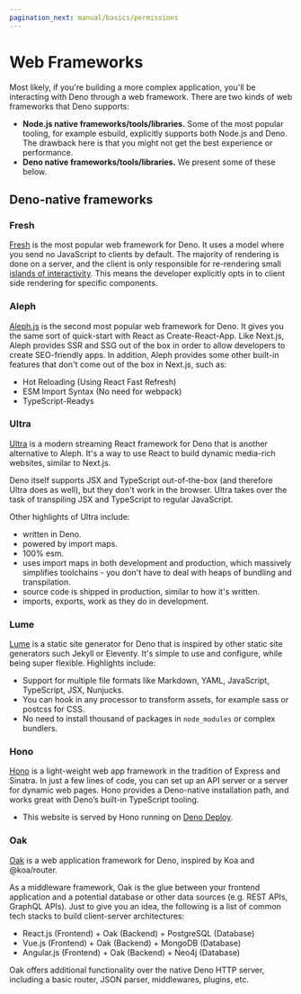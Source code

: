 ```yaml
---
pagination_next: manual/basics/permissions
---
```


# Web Frameworks

Most likely, if you're building a more complex application, you'll be
interacting with Deno through a web framework. There are two kinds of web
frameworks that Deno supports:

- **Node.js native frameworks/tools/libraries.** Some of the most popular
  tooling, for example esbuild, explicitly supports both Node.js and Deno. The
  drawback here is that you might not get the best experience or performance.
- **Deno native frameworks/tools/libraries.** We present some of these below.

## Deno-native frameworks

### Fresh

[Fresh](https://fresh.deno.dev/) is the most popular web framework for Deno. It
uses a model where you send no JavaScript to clients by default. The majority of
rendering is done on a server, and the client is only responsible for
re-rendering small
[islands of interactivity](https://jasonformat.com/islands-architecture/). This
means the developer explicitly opts in to client side rendering for specific
components.

### Aleph

[Aleph.js](https://alephjs.org/docs/get-started) is the second most popular web
framework for Deno. It gives you the same sort of quick-start with React as
Create-React-App. Like Next.js, Aleph provides SSR and SSG out of the box in
order to allow developers to create SEO-friendly apps. In addition, Aleph
provides some other built-in features that don't come out of the box in Next.js,
such as:

- Hot Reloading (Using React Fast Refresh)
- ESM Import Syntax (No need for webpack)
- TypeScript-Readys

### Ultra

[Ultra](https://ultrajs.dev/) is a modern streaming React framework for Deno
that is another alternative to Aleph. It's a way to use React to build dynamic
media-rich websites, similar to Next.js.

Deno itself supports JSX and TypeScript out-of-the-box (and therefore Ultra does
as well), but they don't work in the browser. Ultra takes over the task of
transpiling JSX and TypeScript to regular JavaScript.

Other highlights of Ultra include:

- written in Deno.
- powered by import maps.
- 100% esm.
- uses import maps in both development and production, which massively
  simplifies toolchains - you don't have to deal with heaps of bundling and
  transpilation.
- source code is shipped in production, similar to how it's written.
- imports, exports, work as they do in development.

### Lume

[Lume](https://lume.land/) is a static site generator for Deno that is inspired
by other static site generators such Jekyll or Eleventy. It's simple to use and
configure, while being super flexible. Highlights include:

- Support for multiple file formats like Markdown, YAML, JavaScript, TypeScript,
  JSX, Nunjucks.
- You can hook in any processor to transform assets, for example sass or postcss
  for CSS.
- No need to install thousand of packages in `node_modules` or complex bundlers.

### Hono

[Hono](https://hono.dev) is a light-weight web app framework in the tradition of
Express and Sinatra. In just a few lines of code, you can set up an API server
or a server for dynamic web pages. Hono provides a Deno-native installation
path, and works great with Deno’s built-in TypeScript tooling.

- This website is served by Hono running on
  [Deno Deploy](https://deno.com/deploy).

### Oak

[Oak](https://deno.land/x/oak) is a web application framework for Deno, inspired
by Koa and @koa/router.

As a middleware framework, Oak is the glue between your frontend application and
a potential database or other data sources (e.g. REST APIs, GraphQL APIs). Just
to give you an idea, the following is a list of common tech stacks to build
client-server architectures:

- React.js (Frontend) + Oak (Backend) + PostgreSQL (Database)
- Vue.js (Frontend) + Oak (Backend) + MongoDB (Database)
- Angular.js (Frontend) + Oak (Backend) + Neo4j (Database)

Oak offers additional functionality over the native Deno HTTP server, including
a basic router, JSON parser, middlewares, plugins, etc.
